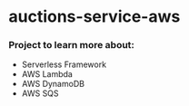 # auctions-service-aws

### Project to learn more about:
* Serverless Framework
* AWS Lambda
* AWS DynamoDB
* AWS SQS
